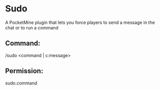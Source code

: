 # Sudo
A PocketMine plugin that lets you force players to send a message in the chat or to run a command

## Command:
/sudo <player> <command | c:message>
  
## Permission:
sudo.command
